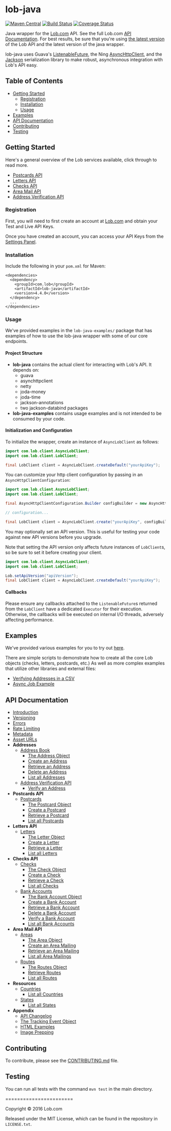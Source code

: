 # lob-java

[![Maven Central](https://img.shields.io/maven-central/v/com.lob/lob-java.svg)](http://search.maven.org/#search%7Cga%7C1%7Cg%3A%22com.lob%22%20AND%20a%3A%22lob-java%22)
[![Build Status](https://secure.travis-ci.org/lob/lob-java.svg)](https://travis-ci.org/lob/lob-java)
[![Coverage Status](https://coveralls.io/repos/lob/lob-java/badge.svg?branch=master)](https://coveralls.io/r/lob/lob-java)

Java wrapper for the [Lob.com](http://lob.com) API. See the full Lob.com [API Documentation](https://lob.com/docs/java).  For best results, be sure that you're using [the latest version](https://lob.com/docs/java#version) of the Lob API and the latest version of the java wrapper.

lob-java uses Guava's [ListenableFuture](https://code.google.com/p/guava-libraries/wiki/ListenableFutureExplained), the Ning [AsyncHttpClient](https://github.com/AsyncHttpClient/async-http-client), and the [Jackson](https://github.com/FasterXML/jackson) serialization library to make robust, asynchronous integration with Lob's API easy.

## Table of Contents

- [Getting Started](#getting-started)
  - [Registration](#registration)
  - [Installation](#installation)
  - [Usage](#usage)
- [Examples](#examples)
- [API Documentation](#api-documentation)
- [Contributing](#contributing)
- [Testing](#testing)

## Getting Started

Here's a general overview of the Lob services available, click through to read more.

- [Postcards API](https://lob.com/services/postcards)
- [Letters API](https://lob.com/services/letters)
- [Checks API](https://lob.com/services/checks)
- [Area Mail API](https://lob.com/services/area)
- [Address Verification API](https://lob.com/verification/address)

### Registration

First, you will need to first create an account at [Lob.com](https://dashboard.lob.com/#/register) and obtain your Test and Live API Keys.

Once you have created an account, you can access your API Keys from the [Settings Panel](https://dashboard.lob.com/#/settings).

### Installation

Include the following in your `pom.xml` for Maven:

```
<dependencies>
  <dependency>
    <groupId>com.lob</groupId>
    <artifactId>lob-java</artifactId>
    <version>4.4.0</version>
  </dependency>
  ...
</dependencies>
```

### Usage

We've provided examples in the `lob-java-examples/` package that has examples of how to use the lob-java wrapper with some of our core endpoints.

#### Project Structure

- **lob-java** contains the actual client for interacting with Lob's API. It depends on:
  - guava
  - asynchttpclient
  - netty
  - joda-money
  - joda-time
  - jackson-annotations
  - two jackson-databind packages
- **lob-java-examples** contains usage examples and is not intended to be consumed by your code.

#### Initialization and Configuration

To initialize the wrapper, create an instance of `AsyncLobClient` as follows:

```java
import com.lob.client.AsyncLobClient;
import com.lob.client.LobClient;

final LobClient client = AsyncLobClient.createDefault("yourApiKey");
```

You can customize your http client configuration by passing in an `AsyncHttpClientConfiguration`:

```java
import com.lob.client.AsyncLobClient;
import com.lob.client.LobClient;

final AsyncHttpClientConfiguration.Builder configBuilder = new AsyncHttpClientConfiguration.Builder();

// configuration...

final LobClient client = AsyncLobClient.create("yourApiKey", configBuilder.build());
```

You may optionally set an API version. This is useful for testing your code against new API versions before you upgrade.

Note that setting the API version only affects future instances of `LobClient`s, so be sure to set it before creating your client.

```java
import com.lob.client.AsyncLobClient;
import com.lob.client.LobClient;

Lob.setApiVersion("apiVersion");
final LobClient client = AsyncLobClient.createDefault("yourApiKey");
```

#### Callbacks
Please ensure any callbacks attached to the `ListenableFuture`s returned from the `LobClient` have a dedicated `Executor`
for their execution. Otherwise, the callbacks will be executed on internal I/O threads, adversely affecting performance.

## Examples

We've provided various examples for you to try out [here](https://github.com/lob/lob-java/tree/master/lob-java-examples/src/main/java/com/lob/examples).

There are simple scripts to demonstrate how to create all the core Lob objects (checks, letters, postcards, etc.) As well as more complex examples that utilize other libraries and external files:

- [Verifying Addresses in a CSV](https://github.com/lob/lob-java/blob/master/lob-java-examples/src/main/java/com/lob/examples/CsvVerificationExample.java)
- [Async Job Example](https://github.com/lob/lob-java/blob/master/lob-java-examples/src/main/java/com/lob/examples/AsyncJobExample.java)

## API Documentation

- [Introduction](https://lob.com/docs/java#introduction)
- [Versioning](https://lob.com/docs/java#version)
- [Errors](https://lob.com/docs/java#errors)
- [Rate Limiting](https://lob.com/docs/java#rate-limits)
- [Metadata](https://lob.com/docs/java#metadata)
- [Asset URLs](https://lob.com/docs/java#urls)
- **Addresses**
  - [Address Book](https://lob.com/docs/java#addresses)
    - [The Address Object](https://lob.com/docs/java#addresses_object)
    - [Create an Address](https://lob.com/docs/java#addresses_create)
    - [Retrieve an Address](https://lob.com/docs/java#addresses_retrieve)
    - [Delete an Address](https://lob.com/docs/java#addresses_delete)
    - [List all Addresses](https://lob.com/docs/java#addresses_list)
  - [Address Verification API](https://lob.com/docs/java#verify)
    - [Verify an Address](https://lob.com/docs/java#verify_create)
- **Postcards API**
  - [Postcards](https://lob.com/docs/java#postcards)
    - [The Postcard Object](https://lob.com/docs/java#postcards_object)
    - [Create a Postcard](https://lob.com/docs/java#postcards_create)
    - [Retrieve a Postcard](https://lob.com/docs/java#postcards_retrieve)
    - [List all Postcards](https://lob.com/docs/java#postcards_list)
- **Letters API**
  - [Letters](https://lob.com/docs/java#letters)
    - [The Letter Object](https://lob.com/docs/java#letters_object)
    - [Create a Letter](https://lob.com/docs/java#letters_create)
    - [Retrieve a Letter](https://lob.com/docs/java#letters_retrieve)
    - [List all Letters](https://lob.com/docs/java#letters_list)
- **Checks API**
  - [Checks](https://lob.com/docs/java#checks)
    - [The Check Object](https://lob.com/docs/java#checks_object)
    - [Create a Check](https://lob.com/docs/java#checks_create)
    - [Retrieve a Check](https://lob.com/docs/java#checks_retrieve)
    - [List all Checks](https://lob.com/docs/java#checks_list)
  - [Bank Accounts](https://lob.com/docs/java#bank-accounts)
    - [The Bank Account Object](https://lob.com/docs/java#bankaccounts_object)
    - [Create a Bank Account](https://lob.com/docs/java#bankaccounts_create)
    - [Retrieve a Bank Account](https://lob.com/docs/java#bankaccounts_retrieve)
    - [Delete a Bank Account](https://lob.com/docs/java#bankaccounts_delete)
    - [Verify a Bank Account](https://lob.com/docs/java#bankaccounts_verify)
    - [List all Bank Accounts](https://lob.com/docs/java#bankaccounts_list)
- **Area Mail API**
  - [Areas](https://lob.com/docs/java#areas)
    - [The Area Object](https://lob.com/docs/java#areas_object)
    - [Create an Area Mailing](https://lob.com/docs/java#areas_create)
    - [Retrieve an Area Mailing](https://lob.com/docs/java#areas_retrieve)
    - [List all Area Mailings](https://lob.com/docs/java#areas_list)
  - [Routes](https://lob.com/docs/java#routes)
    - [The Routes Object](https://lob.com/docs/java#routes_object)
    - [Retrieve Routes](https://lob.com/docs/java#routes_retrieve)
    - [List all Routes](https://lob.com/docs/java#routes_list)
- **Resources**
  - [Countries](https://lob.com/docs/java#countries)
    - [List all Countries](https://lob.com/docs/java#countries_list)
  - [States](https://lob.com/docs/java#states)
    - [List all States](https://lob.com/docs/java#states_list)
- **Appendix**
  - [API Changelog](https://lob.com/docs/java#changelog)
  - [The Tracking Event Object](https://lob.com/docs/java#tracking_event_object)
  - [HTML Examples](https://lob.com/docs/java#html-examples)
  - [Image Prepping](https://lob.com/docs/java#prepping)

## Contributing

To contribute, please see the [CONTRIBUTING.md](https://github.com/lob/lob-java/blob/master/CONTRIBUTING.md) file.

## Testing

You can run all tests with the command `mvn test` in the main directory.

=======================

Copyright &copy; 2016 Lob.com

Released under the MIT License, which can be found in the repository in `LICENSE.txt`.
